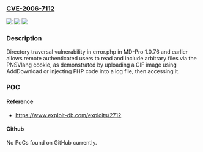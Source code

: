 ### [CVE-2006-7112](https://cve.mitre.org/cgi-bin/cvename.cgi?name=CVE-2006-7112)
![](https://img.shields.io/static/v1?label=Product&message=n%2Fa&color=blue)
![](https://img.shields.io/static/v1?label=Version&message=n%2Fa&color=blue)
![](https://img.shields.io/static/v1?label=Vulnerability&message=n%2Fa&color=brighgreen)

### Description

Directory traversal vulnerability in error.php in MD-Pro 1.0.76 and earlier allows remote authenticated users to read and include arbitrary files via the PNSVlang cookie, as demonstrated by uploading a GIF image using AddDownload or injecting PHP code into a log file, then accessing it.

### POC

#### Reference
- https://www.exploit-db.com/exploits/2712

#### Github
No PoCs found on GitHub currently.

